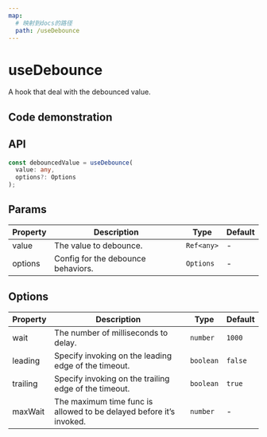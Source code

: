 ```yaml
---
map:
  # 映射到docs的路径
  path: /useDebounce
---
```


# useDebounce

A hook that deal with the debounced value.

## Code demonstration

<demo src="useDebounce/demo.vue"
  language="vue"
  title="Default usage"
  desc="DebouncedValue will change after the input ends 500ms."> </demo>

## API

```typescript
const debouncedValue = useDebounce(
  value: any,
  options?: Options
);
```

## Params

| Property | Description                        | Type       | Default |
| -------- | ---------------------------------- | ---------- | ------- |
| value    | The value to debounce.             | `Ref<any>` | -       |
| options  | Config for the debounce behaviors. | `Options`  | -       |

## Options

| Property | Description | Type | Default |
| --- | --- | --- | --- |
| wait | The number of milliseconds to delay. | `number` | `1000` |
| leading | Specify invoking on the leading edge of the timeout. | `boolean` | `false` |
| trailing | Specify invoking on the trailing edge of the timeout. | `boolean` | `true` |
| maxWait | The maximum time func is allowed to be delayed before it’s invoked. | `number` | - |

